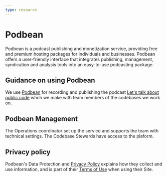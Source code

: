```yaml
---
type: resource
---
```


# Podbean

Podbean is a podcast publishing and monetization service, providing free and premium hosting packages for individuals and businesses. Podbean offers a user-friendly interface that integrates publishing, management, syndication and analysis tools into an easy-to-use podcasting package.

## Guidance on using Podbean

We use [Podbean](https://www.podbean.com/) for recording and publishing the podcast [Let's talk about public code](https://podcast.publiccode.net/) whch we make with team members of the codebases we work on.

## Podbean Management

The Operations coordinator set up the service and supports the team with technical settings. The Codebase Stewards have access to the plaform.

## Privacy policy

Podbean's Data Protection and [Privacy Policy](https://www.podbean.com/privacy) explains how they collect and use information, and is part of their
[Terms of Use](https://www.podbean.com/podbean-terms) when using their Site.

